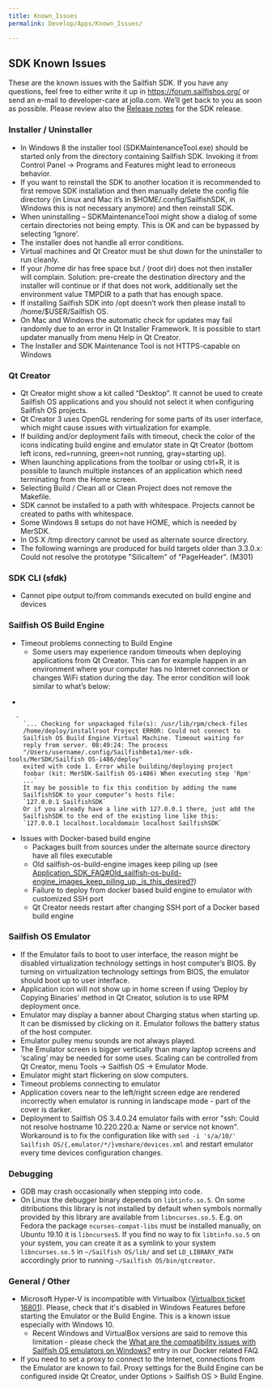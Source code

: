 ```yaml
---
title: Known_Issues
permalink: Develop/Apps/Known_Issues/

---
```


## SDK Known Issues

These are the known issues with the Sailfish SDK. If you have any
questions, feel free to either write it up in
<https://forum.sailfishos.org/> or send an e-mail to developer-care at
jolla.com. We’ll get back to you as soon as possible. Please review also
the [Release notes](/Application_SDK#Release_Notes) for the
SDK release.

### Installer / Uninstaller

  - In Windows 8 the installer tool (SDKMaintenanceTool.exe) should be
    started only from the directory containing Sailfish SDK. Invoking it
    from Control Panel -\> Programs and Features might lead to erroneous
    behavior.
  - If you want to reinstall the SDK to another location it is
    recommended to first remove SDK installation and then manually
    delete the config file directory (in Linux and Mac it’s in
    $HOME/.config/SailfishSDK, in Windows this is not necessary anymore)
    and then reinstall SDK.
  - When uninstalling – SDKMaintenanceTool might show a dialog of some
    certain directories not being empty. This is OK and can be bypassed
    by selecting ‘Ignore’.
  - The installer does not handle all error conditions.
  - Virtual machines and Qt Creator must be shut down for the
    uninstaller to run cleanly.
  - If your /home dir has free space but / (root dir) does not then
    installer will complain. Solution: pre-create the destination
    directory and the installer will continue or if that does not work,
    additionally set the environment value TMPDIR to a path that has
    enough space.
  - If installing Sailfish SDK into /opt doesn’t work then please
    install to /home/$USER/Sailfish OS.
  - On Mac and Windows the automatic check for updates may fail randomly
    due to an error in Qt Installer Framework. It is possible to start
    updater manually from menu Help in Qt Creator.
  - The Installer and SDK Maintenance Tool is not HTTPS-capable on
    Windows

### Qt Creator

  - Qt Creator might show a kit called “Desktop”. It cannot be used to
    create Sailfish OS applications and you should not select it when
    configuring Sailfish OS projects.
  - Qt Creator 3 uses OpenGL rendering for some parts of its user
    interface, which might cause issues with virtualization for example.
  - If building and/or deployment fails with timeout, check the color of
    the icons indicating build engine and emulator state in Qt Creator
    (bottom left icons, red=running, green=not running, gray=starting
    up).
  - When launching applications from the toolbar or using ctrl+R, it is
    possible to launch multiple instances of an application which need
    terminating from the Home screen.
  - Selecting Build / Clean all or Clean Project does not remove the
    Makefile.
  - SDK cannot be installed to a path with whitespace. Projects cannot
    be created to paths with whitespace.
  - Some Windows 8 setups do not have HOME, which is needed by MerSDK.
  - In OS X /tmp directory cannot be used as alternate source directory.
  - The following warnings are produced for build targets older than
    3.3.0.x: Could not resolve the prototype "SilicaItem" of
    "PageHeader". (M301)

### SDK CLI (sfdk)

  - Cannot pipe output to/from commands executed on build engine and
    devices

### Sailfish OS Build Engine

  - Timeout problems connecting to Build Engine
      - Some users may experience random timeouts when deploying
        applications from Qt Creator. This can for example happen in an
        environment where your computer has no Internet connection or
        changes WiFi station during the day. The error condition will
        look similar to what’s below:

<!-- end list -->

  - 
    
      -   
        `... Checking for unpackaged file(s): /usr/lib/rpm/check-files
        /home/deploy/installroot Project ERROR: Could not connect to
        Sailfish OS Build Engine Virtual Machine. Timeout waiting for
        reply from server. 08:49:24: The process
        "/Users/username/.config/SailfishBeta1/mer-sdk-tools/MerSDK/Sailfish OS-i486/deploy"
        exited with code 1. Error while building/deploying project
        foobar (kit: MerSDK-Sailfish OS-i486) When executing step 'Rpm'
        ...`
        It may be possible to fix this condition by adding the name
        SailfishSDK to your computer’s hosts file:
        `127.0.0.1 SailfishSDK`
        Or if you already have a line with 127.0.0.1 there, just add the
        SailfishSDK to the end of the existing line like this:
        `127.0.0.1 localhost.localdomain localhost SailfishSDK`

<!-- end list -->

  - Issues with Docker-based build engine
      - Packages built from sources under the alternate source directory
        have all files executable
      - Old sailfish-os-build-engine images keep piling up (see
        [Application\_SDK\_FAQ\#Old\_sailfish-os-build-engine\_images\_keep\_piling\_up,\_is\_this\_desired?](/Develop/Apps/FAQ))
      - Failure to deploy from docker based build engine to emulator
        with customized SSH port
      - Qt Creator needs restart after changing SSH port of a Docker
        based build engine

### Sailfish OS Emulator

  - If the Emulator fails to boot to user interface, the reason might be
    disabled virtualization technology settings in host computer’s BIOS.
    By turning on virtualization technology settings from BIOS, the
    emulator should boot up to user interface.
  - Application icon will not show up in home screen if using ‘Deploy by
    Copying Binaries’ method in Qt Creator, solution is to use RPM
    deployment once.
  - Emulator may display a banner about Charging status when starting
    up. It can be dismissed by clicking on it. Emulator follows the
    battery status of the host computer.
  - Emulator pulley menu sounds are not always played.
  - The Emulator screen is bigger vertically than many laptop screens
    and ‘scaling’ may be needed for some uses. Scaling can be controlled
    from Qt Creator, menu Tools -\> Sailfish OS -\> Emulator Mode.
  - Emulator might start flickering on slow computers.
  - Timeout problems connecting to emulator
  - Application covers near to the left/right screen edge are rendered
    incorrectly when emulator is running in landscape mode - part of the
    cover is darker.
  - Deployment to Sailfish OS 3.4.0.24 emulator fails with error "ssh:
    Could not resolve hostname 10.220.220.a: Name or service not known".
    Workaround is to fix the configuration like with `sed -i
    's/`<index>`a/`<index>`10/'
    Sailfish OS/{,emulator/*/}vmshare/devices.xml` and restart emulator
    every time devices configuration changes.

### Debugging

  - GDB may crash occasionally when stepping into code.
  - On Linux the debugger binary depends on `libtinfo.so.5`. On some
    ditributions this library is not installed by default when symbols
    normally provided by this library are available from
    `libncurses.so.5`. E.g. on Fedora the package `ncurses-compat-libs`
    must be installed manually, on Ubuntu 19.10 it is `libncurses5`. If
    you find no way to fix `libtinfo.so.5` on your system, you can
    create it as a symlink to your system `libncurses.so.5` in
    `~/Sailfish OS/lib/` and set `LD_LIBRARY_PATH` accordingly prior to
    running `~/Sailfish OS/bin/qtcreator`.

### General / Other

  - Microsoft Hyper-V is incompatible with Virtualbox ([Virtualbox
    ticket 16801](https://www.virtualbox.org/ticket/16801)). Please,
    check that it's disabled in Windows Features before starting the
    Emulator or the Build Engine. This is a known issue especially with
    Windows 10.
      - Recent Windows and VirtualBox versions are said to remove this
        limitation - please check the [What are the compatibility issues
        with Sailfish OS emulators on
        Windows?](/Develop/Apps/FAQ)
        entry in our Docker related FAQ.
  - If you need to set a proxy to connect to the Internet, connections
    from the Emulator are known to fail. Proxy settings for the Build
    Engine can be configured inside Qt Creator, under Options \>
    Sailfish OS \> Build Engine.
